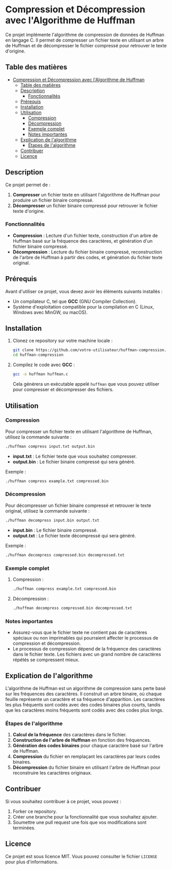 # Compression et Décompression avec l'Algorithme de Huffman

Ce projet implémente l'algorithme de compression de données de Huffman en langage C. Il permet de compresser un fichier texte en utilisant un arbre de Huffman et de décompresser le fichier compressé pour retrouver le texte d'origine.

## Table des matières

- [Compression et Décompression avec l'Algorithme de Huffman](#compression-et-décompression-avec-lalgorithme-de-huffman)
  - [Table des matières](#table-des-matières)
  - [Description](#description)
    - [Fonctionnalités](#fonctionnalités)
  - [Prérequis](#prérequis)
  - [Installation](#installation)
  - [Utilisation](#utilisation)
    - [Compression](#compression)
    - [Décompression](#décompression)
    - [Exemple complet](#exemple-complet)
    - [Notes importantes](#notes-importantes)
  - [Explication de l'algorithme](#explication-de-lalgorithme)
    - [Étapes de l'algorithme](#étapes-de-lalgorithme)
  - [Contribuer](#contribuer)
  - [Licence](#licence)

## Description

Ce projet permet de :

1. **Compresser** un fichier texte en utilisant l'algorithme de Huffman pour produire un fichier binaire compressé.
2. **Décompresser** un fichier binaire compressé pour retrouver le fichier texte d'origine.

### Fonctionnalités

- **Compression** : Lecture d'un fichier texte, construction d'un arbre de Huffman basé sur la fréquence des caractères, et génération d'un fichier binaire compressé.
- **Décompression** : Lecture du fichier binaire compressé, reconstruction de l'arbre de Huffman à partir des codes, et génération du fichier texte original.

## Prérequis

Avant d'utiliser ce projet, vous devez avoir les éléments suivants installés :

- Un compilateur C, tel que **GCC** (GNU Compiler Collection).
- Système d'exploitation compatible pour la compilation en C (Linux, Windows avec MinGW, ou macOS).

## Installation

1. Clonez ce repository sur votre machine locale :
   ```bash
   git clone https://github.com/votre-utilisateur/huffman-compression.git
   cd huffman-compression
   ```

2. Compilez le code avec **GCC** :
   ```bash
   gcc -o huffman huffman.c
   ```

   Cela générera un exécutable appelé `huffman` que vous pouvez utiliser pour compresser et décompresser des fichiers.

## Utilisation

### Compression

Pour compresser un fichier texte en utilisant l'algorithme de Huffman, utilisez la commande suivante :

```bash
./huffman compress input.txt output.bin
```

- **input.txt** : Le fichier texte que vous souhaitez compresser.
- **output.bin** : Le fichier binaire compressé qui sera généré.

Exemple :

```bash
./huffman compress example.txt compressed.bin
```

### Décompression

Pour décompresser un fichier binaire compressé et retrouver le texte original, utilisez la commande suivante :

```bash
./huffman decompress input.bin output.txt
```

- **input.bin** : Le fichier binaire compressé.
- **output.txt** : Le fichier texte décompressé qui sera généré.

Exemple :

```bash
./huffman decompress compressed.bin decompressed.txt
```

### Exemple complet

1. Compression :
   ```bash
   ./huffman compress example.txt compressed.bin
   ```
   
2. Décompression :
   ```bash
   ./huffman decompress compressed.bin decompressed.txt
   ```

### Notes importantes

- Assurez-vous que le fichier texte ne contient pas de caractères spéciaux ou non imprimables qui pourraient affecter le processus de compression et décompression.
- Le processus de compression dépend de la fréquence des caractères dans le fichier texte. Les fichiers avec un grand nombre de caractères répétés se compressent mieux.
  
## Explication de l'algorithme

L'algorithme de Huffman est un algorithme de compression sans perte basé sur les fréquences des caractères. Il construit un arbre binaire, où chaque feuille représente un caractère et sa fréquence d'apparition. Les caractères les plus fréquents sont codés avec des codes binaires plus courts, tandis que les caractères moins fréquents sont codés avec des codes plus longs.

### Étapes de l'algorithme

1. **Calcul de la fréquence** des caractères dans le fichier.
2. **Construction de l'arbre de Huffman** en fonction des fréquences.
3. **Génération des codes binaires** pour chaque caractère basé sur l'arbre de Huffman.
4. **Compression** du fichier en remplaçant les caractères par leurs codes binaires.
5. **Décompression** du fichier binaire en utilisant l'arbre de Huffman pour reconstruire les caractères originaux.

## Contribuer

Si vous souhaitez contribuer à ce projet, vous pouvez :

1. Forker ce repository.
2. Créer une branche pour la fonctionnalité que vous souhaitez ajouter.
3. Soumettre une pull request une fois que vos modifications sont terminées.

## Licence

Ce projet est sous licence MIT. Vous pouvez consulter le fichier `LICENSE` pour plus d'informations.